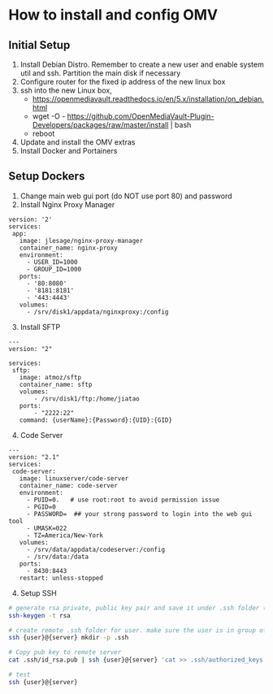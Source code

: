 # How to install and config OMV

## Initial Setup

1. Install Debian Distro. Remember to create a new user and enable system util and ssh. Partition the main disk if necessary
2. Configure router for the fixed ip address of the new linux box
3. ssh into the new Linux box, 
    - https://openmediavault.readthedocs.io/en/5.x/installation/on_debian.html
    - wget -O - https://github.com/OpenMediaVault-Plugin-Developers/packages/raw/master/install | bash
    - reboot
 4. Update and install the OMV extras
 5. Install Docker and Portainers
 
 ## Setup Dockers
 
 1. Change main web gui port (do NOT use port 80) and password
 2. Install Nginx Proxy Manager
 ```
version: '2'
services:
  app:
    image: jlesage/nginx-proxy-manager
    container_name: nginx-proxy
    environment:
      - USER_ID=1000
      - GROUP_ID=1000
    ports:
      - '80:8080'
      - '8181:8181'
      - '443:4443'
    volumes:
      - /srv/disk1/appdata/nginxproxy:/config
 ```
 3. Install SFTP
 ```
 ---
version: "2"

services:
  sftp:
    image: atmoz/sftp
    container_name: sftp
    volumes:
        - /srv/disk1/ftp:/home/jiatao
    ports:
        - "2222:22"
    command: {userName}:{Password}:{UID}:{GID}
 ```
 4. Code Server
 ```
 ---
version: "2.1"
services:
  code-server:
    image: linuxserver/code-server
    container_name: code-server
    environment:
      - PUID=0.   # use root:root to avoid permission issue
      - PGID=0
      - PASSWORD=  ## your strong password to login into the web gui tool
      - UMASK=022
      - TZ=America/New-York
    volumes:
      - /srv/data/appdata/codeserver:/config
      - /srv/data:/data
    ports:
      - 8430:8443
    restart: unless-stopped
```

4. Setup SSH 

```bash
# generate rsa private, public key pair and save it under .ssh folder (mac/linux)
ssh-keygen -t rsa

# create remote .ssh folder for user. make sure the user is in group of ssh
ssh {user}@{server} mkdir -p .ssh

# Copy pub key to remote server
cat .ssh/id_rsa.pub | ssh {user}@{server} 'cat >> .ssh/authorized_keys'

# test
ssh {user}@{server}
```
